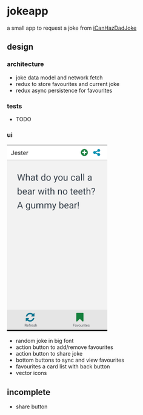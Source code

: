 # jokeapp

a small app to request a joke from [iCanHazDadJoke](https://icanhazdadjoke.com)

## design

### architecture

- joke data model and network fetch
- redux to store favourites and current joke
- redux async persistence for favourites

### tests

- TODO

### ui

![Screenshot](docs/screenshot.png)

- random joke in big font
- action button to add/remove favourites
- action button to share joke
- bottom buttons to sync and view favourites
- favourites a card list with back button
- vector icons

## incomplete

- share button
